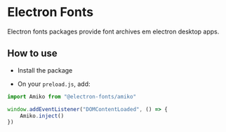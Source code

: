 # Electron Fonts

Electron fonts packages provide font archives em electron desktop apps.

## How to use

* Install the package

* On your `preload.js`, add:

```ts
import Amiko from "@electron-fonts/amiko"

window.addEventListener("DOMContentLoaded", () => {
    Amiko.inject()
})
```